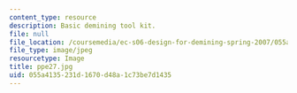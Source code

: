 ```yaml
---
content_type: resource
description: Basic demining tool kit.
file: null
file_location: /coursemedia/ec-s06-design-for-demining-spring-2007/055a4135231d1670d48a1c73be7d1435_ppe27.jpg
file_type: image/jpeg
resourcetype: Image
title: ppe27.jpg
uid: 055a4135-231d-1670-d48a-1c73be7d1435
---
```

